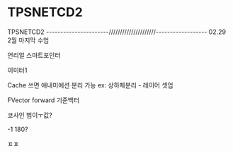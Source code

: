 # TPSNETCD2
TPSNETCD2
----------------------/////////////////////------------------
02.29 2월 마지막 수업

언리얼 스마트포인터

이미터1

Cache 쓰면 애내미에션 분리 가능 ex: 상하체분리  - 레이어 셋업

FVector forward 기준백터

코사인 범이ㅜ값?

-1 180?

ㅍㅍ
